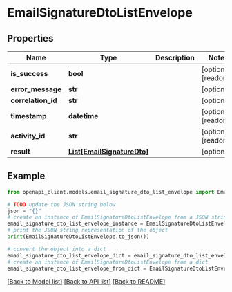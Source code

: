 # EmailSignatureDtoListEnvelope


## Properties

Name | Type | Description | Notes
------------ | ------------- | ------------- | -------------
**is_success** | **bool** |  | [optional] [readonly] 
**error_message** | **str** |  | [optional] 
**correlation_id** | **str** |  | [optional] 
**timestamp** | **datetime** |  | [optional] [readonly] 
**activity_id** | **str** |  | [optional] [readonly] 
**result** | [**List[EmailSignatureDto]**](EmailSignatureDto.md) |  | [optional] 

## Example

```python
from openapi_client.models.email_signature_dto_list_envelope import EmailSignatureDtoListEnvelope

# TODO update the JSON string below
json = "{}"
# create an instance of EmailSignatureDtoListEnvelope from a JSON string
email_signature_dto_list_envelope_instance = EmailSignatureDtoListEnvelope.from_json(json)
# print the JSON string representation of the object
print(EmailSignatureDtoListEnvelope.to_json())

# convert the object into a dict
email_signature_dto_list_envelope_dict = email_signature_dto_list_envelope_instance.to_dict()
# create an instance of EmailSignatureDtoListEnvelope from a dict
email_signature_dto_list_envelope_from_dict = EmailSignatureDtoListEnvelope.from_dict(email_signature_dto_list_envelope_dict)
```
[[Back to Model list]](../README.md#documentation-for-models) [[Back to API list]](../README.md#documentation-for-api-endpoints) [[Back to README]](../README.md)


